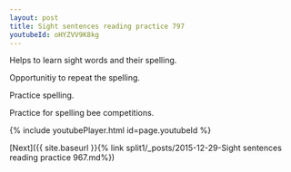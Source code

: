 ```yaml
---
layout: post
title: Sight sentences reading practice 797
youtubeId: oHYZVV9K8kg
---
```

 
 
Helps to learn sight words and their spelling.

Opportunitiy to repeat the spelling. 

Practice spelling. 
 
Practice for spelling bee competitions. 
 
{% include youtubePlayer.html id=page.youtubeId %}
 
 

[Next]({{ site.baseurl }}{% link  split1/_posts/2015-12-29-Sight sentences reading practice 967.md%})
 
